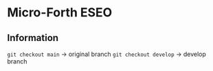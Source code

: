 # Micro-Forth ESEO

## Information
```git checkout main``` -> original branch
```git checkout develop``` -> develop branch
